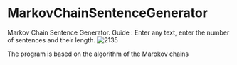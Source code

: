 # MarkovChainSentenceGenerator
 Markov Chain Sentence Generator.
Guide : 
Enter any text, enter the number of sentences and their length.
![2135](https://user-images.githubusercontent.com/77199764/106601431-ac81e780-656c-11eb-9956-124fd5902d6d.gif)

The program is based on the algorithm of the Marokov chains
